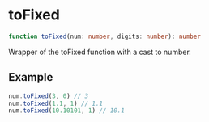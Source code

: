 # toFixed

```ts
function toFixed(num: number, digits: number): number
```

Wrapper of the toFixed function with a cast to number.

## Example

```ts
num.toFixed(3, 0) // 3
num.toFixed(1.1, 1) // 1.1
num.toFixed(10.10101, 1) // 10.1
```

